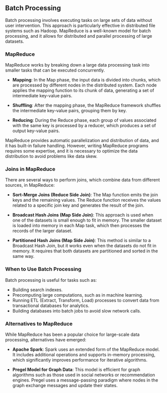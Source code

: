 ## Batch Processing

Batch processing involves executing tasks on large sets of data without user intervention. This approach is particularly effective in distributed file systems such as Hadoop. MapReduce is a well-known model for batch processing, and it allows for distributed and parallel processing of large datasets.

### MapReduce

MapReduce works by breaking down a large data processing task into smaller tasks that can be executed concurrently. 

- **Mapping**: In the Map phase, the input data is divided into chunks, which are processed by different nodes in the distributed system. Each node applies the mapping function to its chunk of data, generating a set of intermediate key-value pairs.

- **Shuffling**: After the mapping phase, the MapReduce framework shuffles the intermediate key-value pairs, grouping them by key.

- **Reducing**: During the Reduce phase, each group of values associated with the same key is processed by a reducer, which produces a set of output key-value pairs.

MapReduce provides automatic parallelization and distribution of data, and it has built-in failure handling. However, writing MapReduce programs requires some expertise, and it is necessary to optimize the data distribution to avoid problems like data skew.

### Joins in MapReduce

There are several ways to perform joins, which combine data from different sources, in MapReduce:

- **Sort-Merge Joins (Reduce Side Join)**: The Map function emits the join keys and the remaining values. The Reduce function receives the values related to a specific join key and generates the result of the join.

- **Broadcast Hash Joins (Map Side Join)**: This approach is used when one of the datasets is small enough to fit in memory. The smaller dataset is loaded into memory in each Map task, which then processes the records of the larger dataset.

- **Partitioned Hash Joins (Map Side Join)**: This method is similar to a Broadcast Hash Join, but it works even when the datasets do not fit in memory. It requires that both datasets are partitioned and sorted in the same way.

### When to Use Batch Processing

Batch processing is useful for tasks such as:

- Building search indexes.
- Precomputing large computations, such as in machine learning.
- Running ETL (Extract, Transform, Load) processes to convert data from transactional databases for analytics.
- Building databases into batch jobs to avoid slow network calls.

### Alternatives to MapReduce

While MapReduce has been a popular choice for large-scale data processing, alternatives have emerged:

- **Apache Spark**: Spark uses an extended form of the MapReduce model. It includes additional operations and supports in-memory processing, which significantly improves performance for iterative algorithms.

- **Pregel Model for Graph Data**: This model is efficient for graph algorithms such as those used in social networks or recommendation engines. Pregel uses a message-passing paradigm where nodes in the graph exchange messages and update their states.
